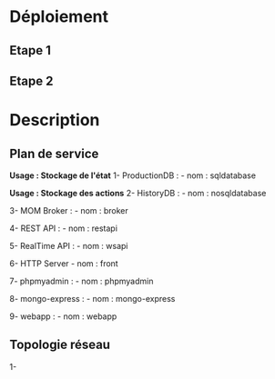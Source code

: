 # Déploiement

## Etape 1

## Etape 2

# Description

## Plan de service

**Usage : Stockage de l'état**
1- ProductionDB :
    - nom : sqldatabase

**Usage : Stockage des actions**
2- HistoryDB :
    - nom : nosqldatabase

3- MOM Broker :
    - nom : broker

4- REST API :
    - nom : restapi

5- RealTime API : 
    - nom : wsapi

6- HTTP Server
    - nom : front

7- phpmyadmin :
    - nom : phpmyadmin

8- mongo-express :
    - nom : mongo-express

9- webapp :
    - nom : webapp

## Topologie réseau

1- 